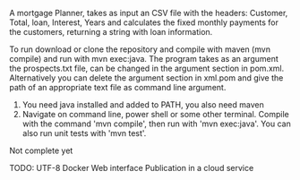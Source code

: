 A mortgage Planner, takes as input an CSV file with the headers: Customer, Total, loan, Interest, Years
and calculates the fixed monthly payments for the customers, returning a string with loan information. 

To run download or clone the repository and compile with maven (mvn compile) and run with mvn exec:java.
The program takes as an argument the prospects.txt file, can be changed in the argument section in pom.xml. Alternatively you can delete the argument section in xml.pom 
and give the path of an appropriate text file as command line argument. 

1. You need java installed and added to PATH, you also need maven
2. Navigate on command line, power shell or some other terminal. Compile with the command 'mvn compile', then run with 'mvn exec:java'. You can also run unit tests with 'mvn test'. 

Not complete yet

TODO:
UTF-8
Docker
Web interface
Publication in a cloud service

